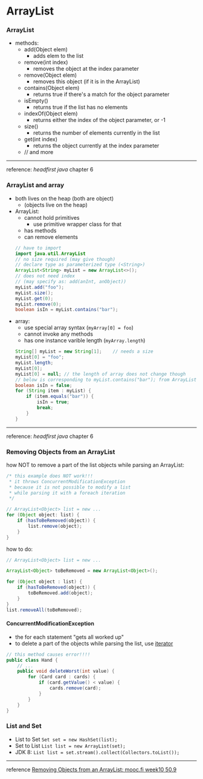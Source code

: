 # ArrayList

### ArrayList
* methods:
    * add(Object elem)
        * adds elem to the list
    * remove(int index)
        * removes the object at the index parameter
    * remove(Object elem)
        * removes this object (if it is in the ArrayList)
    * contains(Object elem)
        * returns true if there's a match for the object parameter
    * isEmpty()
        * returns true if the list has no elements
    * indexOf(Object elem)
        * returns either the index of the object parameter, or -1
    * size()
        * returns the number of elements currently in the list
    * get(int index)
        * returns the object currently at the index parameter
    * // and more

---
reference:
*headfirst java* chapter 6


### ArrayList and array
* both lives on the heap (both are object)
    * (objects live on the heap)
* ArrayList:
    * cannot hold primitives
        * use primitive wrapper class for that
    * has methods
    * can remove elements
    ```java
    // have to import
    import java.util.ArrayList
    // no size required (may give though)
    // declare type as parameterized type (<String>)
    ArrayList<String> myList = new ArrayList<>();
    // does not need index
    // (may specify as: add(anInt, anObject))
    myList.add("foo");
    myList.size();
    myList.get(0);
    myList.remove(0);
    boolean isIn = myList.contains("bar");
    ```
* array:
    * use special array syntax (`myArray[0] = foo`)
    * cannot invoke any methods
    * has one instance varible length (`myArray.length`)
    ```java
    String[] myList = new String[1];    // needs a size
    myList[0] = "foo";
    myList.length;
    myList[0];
    myList[0] = null; // the length of array does not change though
    // below is corresponding to myList.contains("bar"); from ArrayList
    boolean isIn = false;
    for (String item : myList) {
        if (item.equals("bar")) {
            isIn = true;
            break;
        }
    }
    ```
---
reference:
*headfirst java* chapter 6




### Removing Objects from an ArrayList
how NOT to remove a part of the list objects while parsing an ArrayList:
```java
/* this example does NOT work!!!
 * it throws ConcurrentModificationException
 * because it is not possible to modify a list
 * while parsing it with a foreach iteration
 */

// ArrayList<Object> list = new ...
for (Object object: list) {
    if (hasToBeRemoved(object)) {
        list.remove(object);
    }
}
```

how to do: 
```java
// ArrayList<Object> list = new ...

ArrayList<Object> toBeRemoved = new ArrayList<Object>();

for (Object object : list) {
    if (hasToBeRemoved(object)) {
        toBeRemoved.add(object);
    }
}
list.removeAll(toBeRemoved);
```

#### ConcurrentModificationException
* the for each statement "gets all worked up"
* to delete a part of the objects while parsing the list, use [iterator](iterator.md)
```java
// this method causes error!!!!
public class Hand {
    // ...
    public void deleteWorst(int value) {
        for (Card card : cards) {
            if (card.getValue() < value) {
                cards.remove(card);
            }
        }
    }
}
```

### List and Set
* List to Set
`Set set = new HashSet(list);`
* Set to List
`List list = new ArrayList(set);`
* JDK 8:
`List list = set.stream().collect(Collectors.toList());`
------
reference [Removing Objects from an ArrayList: mooc.fi week10 50.9](https://materiaalit.github.io/2013-oo-programming/part2/week-10/)

